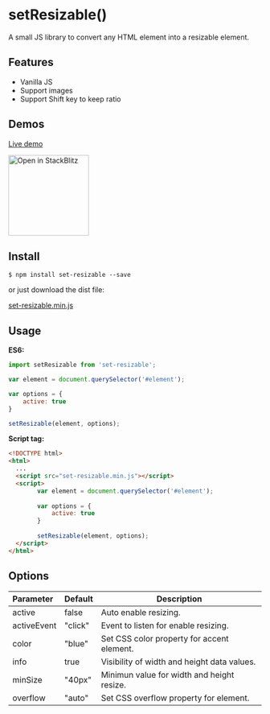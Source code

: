 # setResizable()

A small JS library to convert any HTML element into a resizable element.

## Features

* Vanilla JS
* Support images
* Support Shift key to keep ratio

## Demos

[Live demo](https://nievaignacio.github.io/set-resizable/examples/)

<a href="https://stackblitz.com/edit/vitejs-vite-zkjgpr?file=main.js">
  <img
    width="160"
    alt="Open in StackBlitz"
    src="https://developer.stackblitz.com/img/open_in_stackblitz.svg"
  />
</a>

## Install

```
$ npm install set-resizable --save
```

or just download the dist file:

[set-resizable.min.js](https://github.com/nievaignacio/resizable/tree/main/dist)

## Usage

**ES6:**

```js
import setResizable from 'set-resizable';

var element = document.querySelector('#element');

var options = {
	active: true
}

setResizable(element, options);
```

**Script tag:**

```html
<!DOCTYPE html>
<html>
  ...
  <script src="set-resizable.min.js"></script>
  <script>
        var element = document.querySelector('#element');
      
        var options = {
            active: true
        }
        
   		setResizable(element, options);
  </script>
</html>
```

## Options


| Parameter   | Default | Description                                         |
| :---------- | ------- | --------------------------------------------------- |
| active      | false   | Auto enable resizing.                               |
| activeEvent | "click" | Event to listen for enable resizing.                |
| color       | "blue"  | Set CSS color property for accent element.                     |
| info        | true    | Visibility of width and height data values.         |
| minSize     | "40px"  | Minimun value for width and height resize.          |
| overflow     | "auto"  | Set CSS overflow property for element.       |

